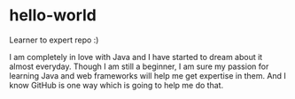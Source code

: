 # hello-world
Learner to expert repo :) 

I am completely in love with Java and I have started to dream about it almost everyday. Though I am still a beginner, I am sure my passion for learning Java and web frameworks will help me get expertise in them. And I know GitHub is one way which is going to help me do that.
